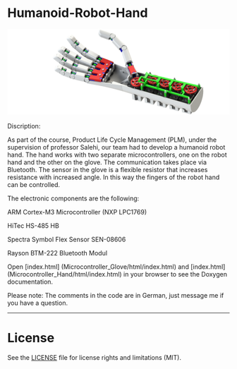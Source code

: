 # Humanoid-Robot-Hand


![HumanoidRoboterHand](/HumanoidRoboterHand.jpg)


Discription:

As part of the course, Product Life Cycle Management (PLM), under the supervision of professor Salehi, our team had to develop a humanoid robot hand.
The hand works with two separate microcontrollers, one on the robot hand and the other on the glove. The communication takes place via Bluetooth.  The sensor in the glove is a flexible resistor that increases resistance with increased angle. In this way the fingers of the robot hand can be controlled.


The electronic components are the following:

ARM Cortex-M3 Microcontroller (NXP LPC1769)

HiTec HS-485 HB

Spectra Symbol Flex Sensor SEN-08606

Rayson BTM-222 Bluetooth Modul




Open [index.html] (Microcontroller_Glove/html/index.html) and [index.html] (Microcontroller_Hand/html/index.html) in your browser to see the Doxygen documentation.

Please note: The comments in the code are in German, just message me if you have a question.

************************************************************************

# License

See the [LICENSE](LICENSE) file for license rights and limitations (MIT).
